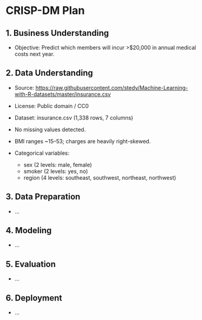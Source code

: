 # CRISP-DM Plan

## 1. Business Understanding
- Objective: Predict which members will incur >$20,000 in annual medical costs next year.

## 2. Data Understanding
- Source: https://raw.githubusercontent.com/stedy/Machine-Learning-with-R-datasets/master/insurance.csv
- License: Public domain / CC0

- Dataset: insurance.csv (1,338 rows, 7 columns)
- No missing values detected.
- BMI ranges ~15–53; charges are heavily right-skewed.
- Categorical variables:
  - sex (2 levels: male, female)
  - smoker (2 levels: yes, no)
  - region (4 levels: southeast, southwest, northeast, northwest)

## 3. Data Preparation
- …

## 4. Modeling
- …

## 5. Evaluation
- …

## 6. Deployment
- …
